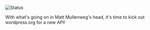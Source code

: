 ![Status](https://img.shields.io/badge/Status-In%20Progress-orange)

With what's going on in Matt Mullenweg's head, it's time to kick out wordpress.org for a new API!
